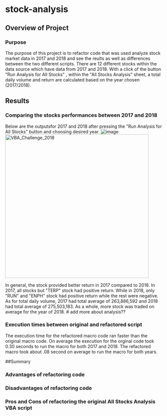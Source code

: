 # stock-analysis


## Overview of Project
### Purpose 
The purpose of this project is to refactor code that was used analyze stock market data in 2017 and 2018 and see the reults as well as differences between the two different scripts. There are 12 different stocks within the data source which have data from 2017 and 2018. With a click of the button "Run Analysis for All Stocks" , within the "All Stocks Analysis" sheet, a total daily volume and return are calculated based on the year chosen (2017/2018). 

## Results

### Comparing the stocks performances between 2017 and 2018
Below are the outputsfor 2017 and 2018 after pressing the "Run Analysis for All Stocks" button and choosing desired year.
![image](https://user-images.githubusercontent.com/96553992/149435889-53e1175f-f914-4cf9-ab02-b3dbe666d6c1.png)
<img width="457" alt="VBA_Challenge_2018" src="https://user-images.githubusercontent.com/96553992/149584160-aca6108c-a0a0-4c64-8361-7061f551c109.png">

In general, the stock provided better return in 2017 compared to 2018. In 2017, all stocks but "TERP" stock had positive return. While in 2018, only "RUN" and "ENPH" stock had positive return while the rest were negative. As for total daily volume, 2017 had total average of 263,886,592 and 2018 had total average of 275,503,183. As a whole, more stock was traded on average for the year of 2018. # add more about analysis??

### Execution times between original and refactored script

The execution time for the refactored macro code ran faster than the original macro code. On average the execution for the orginal code took 0.30 seconds to run the macro for both 2017 and 2018. The refactored macro took about .08 second on average to run the macro for both years. 



##Summary

### Advantages of refactoring code 

### Disadvantages of refactoring code 

### Pros and Cons of refactoring the original All Stocks Analysis VBA script 



